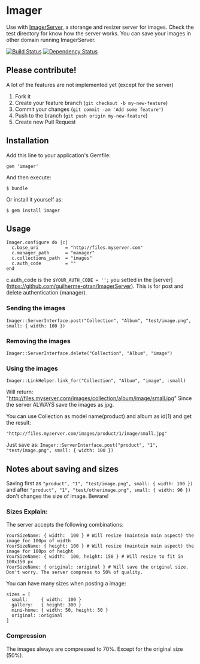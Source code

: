 # Imager

Use with [ImagerServer](https://github.com/guilherme-otran/ImagerServer), a storange and resizer server for images.
Check the test directory for know how the server works.
 You can save your images in other domain running ImagerServer.

[![Build Status](https://travis-ci.org/guilherme-otran/Imager.png?branch=master)](https://travis-ci.org/guilherme-otran/Imager)
[![Dependency Status](https://gemnasium.com/guilherme-otran/Imager.png)](https://gemnasium.com/guilherme-otran/Imager)

## Please contribute!
A lot of the features are not implemented yet (except for the server)

1. Fork it
2. Create your feature branch (`git checkout -b my-new-feature`)
3. Commit your changes (`git commit -am 'Add some feature'`)
4. Push to the branch (`git push origin my-new-feature`)
5. Create new Pull Request

## Installation

Add this line to your application's Gemfile:

    gem 'imager'

And then execute:

    $ bundle

Or install it yourself as:

    $ gem install imager

## Usage

    Imager.configure do |c|
      c.base_uri          = "http://files.myserver.com"
      c.manager_path      = "manager"
      c.collections_path  = "images"
      c.auth_code         = ""
    end

  c.auth_code is the `$YOUR_AUTH_CODE = '';` you setted in the [server] (https://github.com/guilherme-otran/ImagerServer).
  This is for post and delete authentication (manager).

### Sending the images

    Imager::ServerInterface.post("Collection", "Album", "test/image.png", small: { width: 100 })

### Removing the images

    Imager::ServerInterface.delete("Collection", "Album", "image")

### Using the images

    Imager::LinkHelper.link_for("Collection", "Album", "image", :small)
    
Will return:
    "http://files.myserver.com/images/collection/album/image/small.jpg"
    Since the server ALWAYS save the images as jpg.

You can use Collection as model name(product) and album as id(1) and get the result:

    "http://files.myserver.com/images/product/1/image/small.jpg"
  Just save as:
    `Imager::ServerInterface.post("product", "1", "test/image.png", small: { width: 100 })`

## Notes about saving and sizes
  Saving first as `"product", "1", "test/image.png", small: { width: 100 })` and after `"product", "1", "test/otherimage.png", small: { width: 90 })` don't changes the size of image. Beware!

### Sizes Explain:
  The server accepts the following combinations:
  
  ```
  YourSizeName: { width:  100 } # Will resize (maintein main aspect) the image for 100px of width
  YourSizeName: { height: 100 } # Will resize (maintein main aspect) the image for 100px of height
  YourSizeName: { width:  100, height: 150 } # Will resize to fit in 100x150 px
  YourSizeName: { original: :original } # Will save the original size. Don't worry. The server compress to 50% of quality.
  ```
  
  You can have many sizes when posting a image:
  
  ```
  sizes = [
    small:     { width:  100 }
    gallery:   { height: 300 }
    mini-home: { width: 50, height: 50 }
    original: :original
  ]
  ```
  
### Compression
  The images always are compressed to 70%. Except for the original size (50%).

